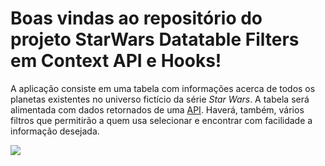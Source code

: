 # Boas vindas ao repositório do projeto StarWars Datatable Filters em Context API e Hooks!

A aplicação consiste em uma tabela com informações acerca de todos os planetas existentes no universo fictício da série _Star Wars_. A tabela será alimentada com dados retornados de uma [API](https://swapi-trybe.herokuapp.com/api). Haverá, também, vários filtros que permitirão a quem usa selecionar e encontrar com facilidade a informação desejada.

![](/home/tiago/Documentos/Trybe/Projetos/sd-04-project-react-redux-starwars-database-filters/searchHQ.gif)
